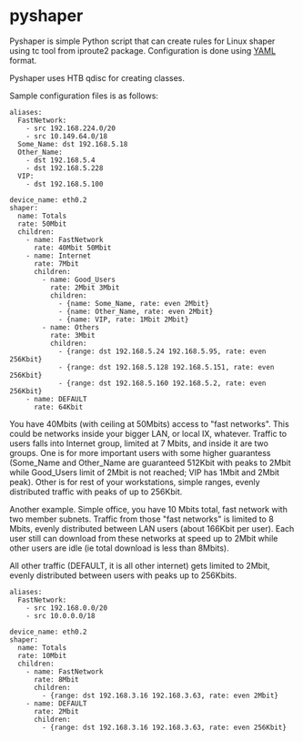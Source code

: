 pyshaper
========

Pyshaper is simple Python script that can create rules for Linux
shaper using tc tool from iproute2 package.  Configuration is done
using [YAML](http://en.wikipedia.org/wiki/YAML) format.

Pyshaper uses HTB qdisc for creating classes.

Sample configuration files is as follows:

    aliases:
      FastNetwork:
        - src 192.168.224.0/20
        - src 10.149.64.0/18
      Some_Name: dst 192.168.5.18
      Other_Name:
        - dst 192.168.5.4
        - dst 192.168.5.228
      VIP:
        - dst 192.168.5.100
    
    device_name: eth0.2
    shaper:
      name: Totals
      rate: 50Mbit
      children:
        - name: FastNetwork
          rate: 40Mbit 50Mbit
        - name: Internet
          rate: 7Mbit
          children:
            - name: Good_Users
              rate: 2Mbit 3Mbit
              children:
                - {name: Some_Name, rate: even 2Mbit}
                - {name: Other_Name, rate: even 2Mbit}
                - {name: VIP, rate: 1Mbit 2Mbit}
            - name: Others
              rate: 3Mbit
              children:
                - {range: dst 192.168.5.24 192.168.5.95, rate: even 256Kbit}
                - {range: dst 192.168.5.128 192.168.5.151, rate: even 256Kbit}
                - {range: dst 192.168.5.160 192.168.5.2, rate: even 256Kbit}
        - name: DEFAULT
          rate: 64Kbit

You have 40Mbits (with ceiling at 50Mbits) access to "fast
networks".  This could be networks inside your bigger LAN, or local
IX, whatever.  Traffic to users falls into Internet group, limited at
7 Mbits, and inside it are two groups.  One is for more important
users with some higher guarantess (Some_Name and Other_Name are
guaranteed 512Kbit with peaks to 2Mbit while Good_Users limit of 2Mbit
is not reached; VIP has 1Mbit and 2Mbit peak). Other is for rest of
your workstations, simple ranges, evenly distributed traffic with
peaks of up to 256Kbit.

Another example.  Simple office, you have 10 Mbits total, fast network
with two member subnets.  Traffic from those "fast networks" is
limited to 8 Mbits, evenly distributed between LAN users (about
166Kbit per user).  Each user still can download from these networks
at speed up to 2Mbit while other users are idle (ie total download is
less than 8Mbits).

All other traffic (DEFAULT, it is all other internet) gets limited to
2Mbit, evenly distributed between users with peaks up to 256Kbits.

    aliases:
      FastNetwork:
        - src 192.168.0.0/20
        - src 10.0.0.0/18
    
    device_name: eth0.2
    shaper:
      name: Totals
      rate: 10Mbit
      children:
        - name: FastNetwork
          rate: 8Mbit
          children:
            - {range: dst 192.168.3.16 192.168.3.63, rate: even 2Mbit}
        - name: DEFAULT
          rate: 2Mbit
          children:
            - {range: dst 192.168.3.16 192.168.3.63, rate: even 256Kbit}
